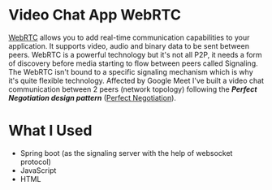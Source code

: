 # Video Chat App WebRTC
[WebRTC](https://webrtc.org/) allows you to add real-time communication capabilities to your application. It supports video, audio and binary data to be sent between peers. WebRTC is a powerful technology but it's not all P2P, it needs a form of discovery before media starting to flow between peers called Signaling. The WebRTC isn't bound to a specific signaling mechanism which is why it's quite flexible technology. Affected by Google Meet I've built a video chat communication between 2 peers (network topology) following the _**Perfect Negotiation design pattern**_ ([Perfect Negotiation](https://developer.mozilla.org/en-US/docs/Web/API/WebRTC_API/Perfect_negotiation)).

# What I Used
* Spring boot (as the signaling server with the help of websocket protocol)
* JavaScript
* HTML
